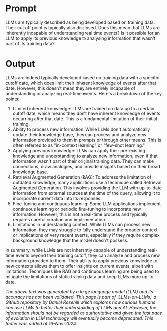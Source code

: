 # Prompt

LLMs are typically described as being developed based on training data. Their cut off point is typically also disclosed. Does this mean that LLMs are inherently incapable of understanding real time events? Is it possible for an LLM to apply its previous knowledge to analysing information that wasn't part of its training data?

# Output

LLMs are indeed typically developed based on training data with a specific cutoff date, which does limit their inherent knowledge of events after that date. However, this doesn't mean they are entirely incapable of understanding or analyzing real-time events. Here's a breakdown of the key points:

1. Limited inherent knowledge:
   LLMs are trained on data up to a certain cutoff date, which means they don't have inherent knowledge of events occurring after that date. This is a fundamental limitation of their initial training.
2. Ability to process new information:
   While LLMs don't automatically update their knowledge base, they can process and analyze new information provided to them in prompts or through other means. This is often referred to as "in-context learning" or "few-shot learning."
3. Applying previous knowledge:
   LLMs can apply their pre-existing knowledge and understanding to analyze new information, even if that information wasn't part of their original training data. They can make connections, draw analogies, and provide insights based on their broad knowledge base.
4. Retrieval Augmented Generation (RAG):
   To address the limitation of outdated knowledge, many applications use a technique called Retrieval Augmented Generation. This involves providing the LLM with up-to-date information from external sources at the time of the query, allowing it to incorporate current data into its responses.
5. Fine-tuning and continuous learning:
   Some LLM applications implement continuous learning or periodic fine-tuning to incorporate new information. However, this is not a real-time process and typically requires careful curation and implementation.
6. Limitations in understanding context:
   While LLMs can process new information, they may struggle to fully understand the broader context or implications of very recent events, especially if they require complex background knowledge that the model doesn't possess.

In summary, while LLMs are not inherently capable of understanding real-time events beyond their training cutoff, they can analyze and process new information provided to them. Their ability to apply previous knowledge to new contexts allows them to offer insights on current events, albeit with limitations. Techniques like RAG and continuous learning are being used to mitigate the limitations of static training data and keep LLMs more up-to-date.

*The above text was generated by a large language model (LLM) and its accuracy has not been validated. This page is part of 'LLMs-on-LLMs,' a Github repository by Daniel Rosehill which explores how curious humans can use LLMs to better their understanding of LLMs and AI. However, the information should not be regarded as authoritative and given the fast pace of evolution in LLM technology will eventually become deprecated. This footer was added at 16-Nov-2024.*


